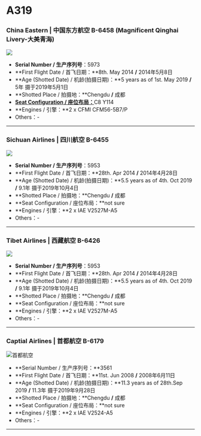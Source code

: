 # A319

### China Eastern | 中国东方航空 B-6458 (Magnificent Qinghai Livery-大美青海)

![](http://cdn.eternityqjl.top/A319_MU_B-6458%28%E5%A4%A7%E7%BE%8E%E9%9D%92%E6%B5%B7%29.jpg)

- **Serial Number / 生产序列号**：5973
- **First Flight Date / 首飞日期：**8th. May 2014  **/**  2014年5月8日
- **Age (Shotted Date) / 机龄(拍摄日期)：**5 years as of 1st. May 2019  **/**  5年  摄于2019年5月1日
- **Shotted Place / 拍摄地：**Chengdu  **/**  成都
- [**Seat Configuration / 座位布局：**](http://www.ceair.com/guide2/dhjd/jxzs.html)C8 Y114
- **Engines / 引擎：**2 x CFMI CFM56-5B7/P
- Others：-

****

### Sichuan Airlines | 四川航空 B-6455

![](http://cdn.eternityqjl.top/A319_3U_B-6455.jpg)

- **Serial Number / 生产序列号**：5953
- **First Flight Date / 首飞日期：**28th. Apr 2014  **/**  2014年4月28日
- **Age (Shotted Date) / 机龄(拍摄日期)：**5.5 years as of 4th. Oct 2019  **/**  9.1年  摄于2019年10月4日
- **Shotted Place / 拍摄地：**Chengdu  **/**  成都
- **Seat Configuration / 座位布局：**not sure
- **Engines / 引擎：**2 x IAE V2527M-A5
- Others：-

****

### Tibet Airlines | 西藏航空 B-6426

![](http://cdn.eternityqjl.top/A319_TV_B-6426.jpg)

- **Serial Number / 生产序列号**：5953
- **First Flight Date / 首飞日期：**28th. Apr 2014  **/**  2014年4月28日
- **Age (Shotted Date) / 机龄(拍摄日期)：**5.5 years as of 4th. Oct 2019  **/**  9.1年  摄于2019年10月4日
- **Shotted Place / 拍摄地：**Chengdu  **/**  成都
- **Seat Configuration / 座位布局：**not sure
- **Engines / 引擎：**2 x IAE V2527M-A5
- Others：-

****

### Captial Airlines | 首都航空 B-6179

![首都航空](http://cdn.eternityqjl.top/A319_JD_B-6179.jpg)

- **Serial Number / 生产序列号：**3561
- **First Flight Date / 首飞日期：**11st. Jun 2008 **/**  2008年6月11日
- **Age (Shotted Date) / 机龄(拍摄日期)：**11.3 years as of 28th.Sep 2019  **/**  11.3年  摄于2019年9月28日
- **Shotted Place / 拍摄地：**Chengdu  **/**  成都
- **Seat Configuration / 座位布局：**not sure
- **Engines / 引擎：**2 x IAE V2524-A5
- Others：-

****



